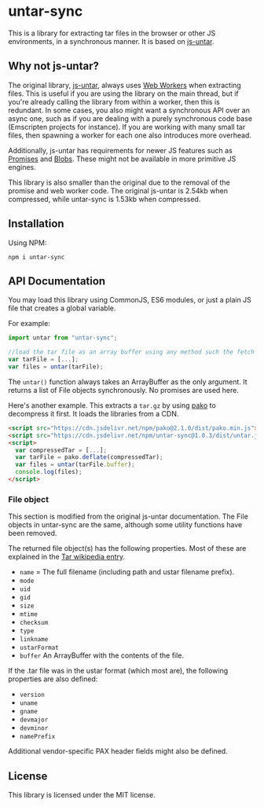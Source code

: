 # untar-sync

This is a library for extracting tar files in the browser or other JS environments, in a synchronous manner. It is based on [js-untar](https://github.com/InvokIT/js-untar).

## Why not js-untar?

The original library, [js-untar](https://github.com/InvokIT/js-untar), always uses [Web Workers](https://developer.mozilla.org/en-US/docs/Web/API/Web_Workers_API/Using_web_workers) when extracting files. This is useful if you are using the library on the main thread, but if you're already calling the library from within a worker, then this is redundant. In some cases, you also might want a synchronous API over an async one, such as if you are dealing with a purely synchronous code base (Emscripten projects for instance). If you are working with many small tar files, then spawning a worker for each one also introduces more overhead.

Additionally, js-untar has requirements for newer JS features such as [Promises](https://developer.mozilla.org/en-US/docs/Web/JavaScript/Reference/Global_Objects/Promise) and [Blobs](https://developer.mozilla.org/en-US/docs/Web/API/Blob). These might not be available in more primitive JS engines. 

This library is also smaller than the original due to the removal of the promise and web worker code. The original js-untar is 2.54kb when compressed, while untar-sync is 1.53kb when compressed. 

## Installation

Using NPM:
```
npm i untar-sync
```

## API Documentation
You may load this library using CommonJS, ES6 modules, or just a plain JS file that creates a global variable. 

For example: 
```js
import untar from "untar-sync";

//load the tar file as an array buffer using any method such the fetch api
var tarFile = [...];
var files = untar(tarFile);
```

The `untar()` function always takes an ArrayBuffer as the only argument. It returns a list of File objects synchronously. No promises are used here.

Here's another example. This extracts a `tar.gz` by using [pako](https://github.com/nodeca/pako) to decompress it first. It loads the libraries from a CDN. 
```html
<script src="https://cdn.jsdelivr.net/npm/pako@2.1.0/dist/pako.min.js"></script>
<script src="https://cdn.jsdelivr.net/npm/untar-sync@1.0.3/dist/untar.js"></script>
<script>
  var compressedTar = [...];
  var tarFile = pako.deflate(compressedTar);
  var files = untar(tarFile.buffer);
  console.log(files);
</script>
```

### File object
This section is modified from the original js-untar documentation. The File objects in untar-sync are the same, although some utility functions have been removed.

The returned file object(s) has the following properties. Most of these are explained in the [Tar wikipedia entry](https://en.wikipedia.org/wiki/Tar_(computing)#File_format).

* `name` = The full filename (including path and ustar filename prefix).
* `mode`
* `uid`
* `gid`
* `size`
* ``mtime``
* `checksum`
* `type`
* `linkname`
* `ustarFormat`
* `buffer` An ArrayBuffer with the contents of the file.

If the .tar file was in the ustar format (which most are), the following properties are also defined:

* `version`
* `uname`
* `gname`
* `devmajor`
* `devminor`
* `namePrefix`

Additional vendor-specific PAX header fields might also be defined.

## License
This library is licensed under the MIT license. 